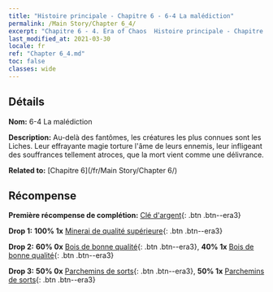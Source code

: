 ```yaml
---
title: "Histoire principale - Chapitre 6 - 6-4 La malédiction"
permalink: /Main Story/Chapter 6_4/
excerpt: "Chapitre 6 - 4. Era of Chaos  Histoire principale - Chapitre 6_4. 6-4 La malédiction"
last_modified_at: 2021-03-30
locale: fr
ref: "Chapter 6_4.md"
toc: false
classes: wide
---
```


## Détails

 **Nom:** 6-4 La malédiction

 **Description:** Au-delà des fantômes, les créatures les plus connues sont les Liches. Leur effrayante magie torture l'âme de leurs ennemis, leur infligeant des souffrances tellement atroces, que la mort vient comme une délivrance.

 **Related to:** [Chapitre 6](/fr/Main Story/Chapter 6/)

## Récompense

 **Première récompense de complétion:** [Clé d'argent](/fr/Items/con_693/){: .btn .btn--era3}

 **Drop 1:** **100% 1x** [Minerai de qualité supérieure](/fr/Items/mat_19/){: .btn .btn--era3}

 **Drop 2:** **60% 0x** [Bois de bonne qualité](/fr/Items/mat_13/){: .btn .btn--era3}, **40% 1x** [Bois de bonne qualité](/fr/Items/mat_13/){: .btn .btn--era3}

 **Drop 3:** **50% 0x** [Parchemins de sorts](/fr/Items/con_694/){: .btn .btn--era3}, **50% 1x** [Parchemins de sorts](/fr/Items/con_694/){: .btn .btn--era3}

